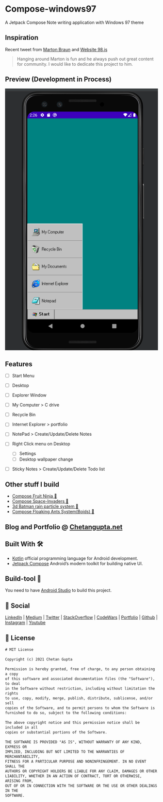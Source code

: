 # Compose-windows97
A Jetpack Compose Note writing application with Windows 97 theme

## Inspiration 
Recent tweet from [Marton Braun](https://twitter.com/zsmb13/status/1434834638971756549?s=20) and [Website 98.js](https://98.js.org/)

> Hanging around Marton is fun and he always push out great content for community. I would like to dedicate this project to him.

## Preview (Development in Process)
![](./wip_preview.png)

## Features
- [ ] Start Menu
- [ ] Desktop
- [ ] Explorer Window
- [ ] My Computer > C drive
- [ ] Recycle Bin
- [ ] Internet Explorer > portfolio
- [ ] NotePad > Create/Update/Delete Notes  
- [ ] Right Click menu on Desktop 
    - [ ] Settings
    - [ ] Desktop wallpaper change
- [ ] Sticky Notes > Create/Update/Delete Todo list


## Other stuff I build
- [Compose Fruit Ninja 🥝](https://github.com/ch8n/Compose-Fruit-Ninja)
- [Compose Space-Invaders 👾](https://github.com/ch8n/Compose-SpaceWars)
- [3d Batman rain particle system :bat:](https://github.com/ch8n/Compose-Rain)
- [Compose Floaking Ants System(Boids) :ant:](https://github.com/ch8n/Compose-boids-flocking)

## Blog and Portfolio @ [Chetangupta.net](https://chetangupta.net/about)


## Built With 🛠
- [Kotlin](https://kotlinlang.org/) official programming language for Android development.
- [Jetpack Compose](https://developer.android.com/jetpack/compose) Android’s modern toolkit for building native UI.

## Build-tool 🧰
You need to have [Android Studio](https://developer.android.com/studio) to build this project.


## :eyes: Social
[LinkedIn](https://bit.ly/ch8n-linkdIn) | [Medium](https://bit.ly/ch8n-medium-blog) | [Twitter](https://bit.ly/ch8n-twitter) | [StackOverflow](https://bit.ly/ch8n-stackOflow) | [CodeWars](https://bit.ly/ch8n-codewar) | [Portfolio](https://bit.ly/ch8n-home) | [Github](https://bit.ly/ch8n-git) | [Instagram](https://bit.ly/ch8n-insta) | [Youtube](https://bit.ly/ch8n-youtube)


## :cop: License
```
# MIT License

Copyright (c) 2021 Chetan Gupta

Permission is hereby granted, free of charge, to any person obtaining a copy
of this software and associated documentation files (the "Software"), to deal
in the Software without restriction, including without limitation the rights
to use, copy, modify, merge, publish, distribute, sublicense, and/or sell
copies of the Software, and to permit persons to whom the Software is
furnished to do so, subject to the following conditions:

The above copyright notice and this permission notice shall be included in all
copies or substantial portions of the Software.

THE SOFTWARE IS PROVIDED "AS IS", WITHOUT WARRANTY OF ANY KIND, EXPRESS OR
IMPLIED, INCLUDING BUT NOT LIMITED TO THE WARRANTIES OF MERCHANTABILITY,
FITNESS FOR A PARTICULAR PURPOSE AND NONINFRINGEMENT. IN NO EVENT SHALL THE
AUTHORS OR COPYRIGHT HOLDERS BE LIABLE FOR ANY CLAIM, DAMAGES OR OTHER
LIABILITY, WHETHER IN AN ACTION OF CONTRACT, TORT OR OTHERWISE, ARISING FROM,
OUT OF OR IN CONNECTION WITH THE SOFTWARE OR THE USE OR OTHER DEALINGS IN THE
SOFTWARE.
```
